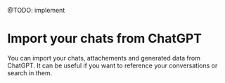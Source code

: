 @TODO: implement

# Import your chats from ChatGPT

You can import your chats, attachements and generated data from ChatGPT. It can be useful if you want to reference your conversations or search in them.

